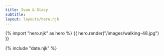```yaml
---
title: Ivan & Stacy
subtitle: 
layout: layouts/hero.njk
---
```


{% import "hero.njk" as hero %}
{{ hero.render("/images/walking-48.jpg") }}

{% include "date.njk" %}
